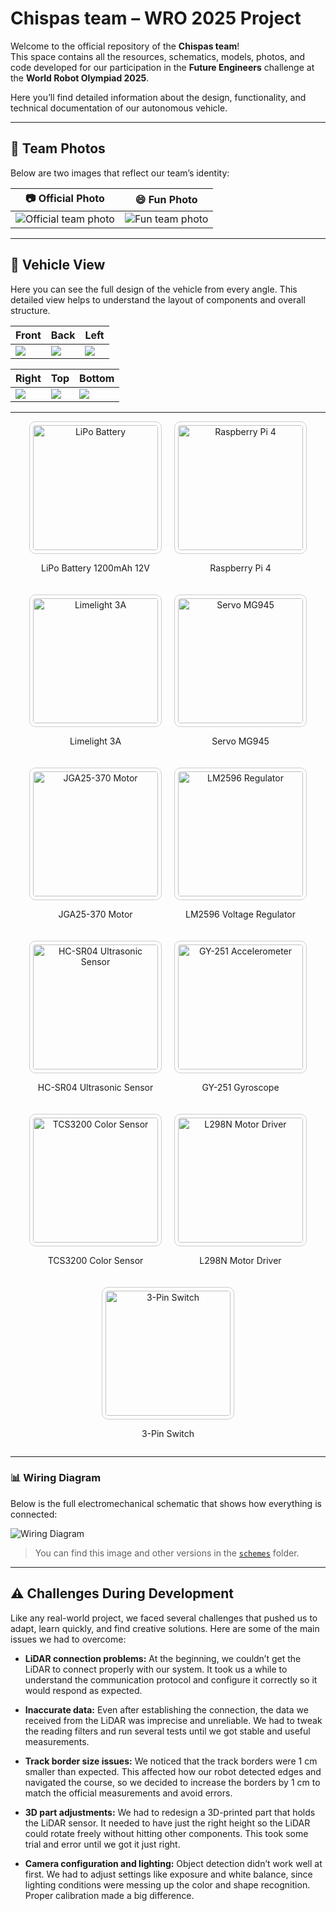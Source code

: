 # Chispas team – WRO 2025 Project

Welcome to the official repository of the **Chispas team**!  
This space contains all the resources, schematics, models, photos, and code developed for our participation in the **Future Engineers** challenge at the **World Robot Olympiad 2025**.

Here you’ll find detailed information about the design, functionality, and technical documentation of our autonomous vehicle.

---

## 📸 Team Photos

Below are two images that reflect our team’s identity:

| 📷 Official Photo | 😄 Fun Photo |
|------------------|--------------|
| ![Official team photo](t-photos/foto_oficial.jpeg) | ![Fun team photo](t-photos/foto_divertida.jpeg) |

---

## 🚗 Vehicle View

Here you can see the full design of the vehicle from every angle. This detailed view helps to understand the layout of components and overall structure.

| Front | Back | Left |
|--------|---------|-----------|
| ![](v-photos/enfrente.jpeg) | ![](v-photos/trasera.jpeg) | ![](v-photos/izquierda.jpeg) |

| Right | Top | Bottom |
|--------|----------|----------|
| ![](v-photos/derecha.jpeg) | ![](v-photos/arriba.jpeg) | ![](v-photos/abajo.jpeg) |


---

<div align="center" style="display: flex; flex-wrap: wrap; justify-content: center; gap: 20px;">

  <div style="text-align: center;">
    <img src="schemes/component1.jpeg" alt="LiPo Battery" width="200" style="border: 1px solid #ccc; border-radius: 10px; padding: 5px;">
    <p>LiPo Battery 1200mAh 12V</p>
  </div>

  <div style="text-align: center;">
    <img src="schemes/component2.jpeg" alt="Raspberry Pi 4" width="200" style="border: 1px solid #ccc; border-radius: 10px; padding: 5px;">
    <p>Raspberry Pi 4</p>
  </div>

  <div style="text-align: center;">
    <img src="schemes/component3.jpeg" alt="Limelight 3A" width="200" style="border: 1px solid #ccc; border-radius: 10px; padding: 5px;">
    <p>Limelight 3A</p>
  </div>

  <div style="text-align: center;">
    <img src="schemes/component4.jpeg" alt="Servo MG945" width="200" style="border: 1px solid #ccc; border-radius: 10px; padding: 5px;">
    <p>Servo MG945</p>
  </div>

  <div style="text-align: center;">
    <img src="schemes/component5.jpeg" alt="JGA25-370 Motor" width="200" style="border: 1px solid #ccc; border-radius: 10px; padding: 5px;">
    <p>JGA25-370 Motor</p>
  </div>

  <div style="text-align: center;">
    <img src="schemes/component6.jpeg" alt="LM2596 Regulator" width="200" style="border: 1px solid #ccc; border-radius: 10px; padding: 5px;">
    <p>LM2596 Voltage Regulator</p>
  </div>

  <div style="text-align: center;">
    <img src="schemes/component7.jpeg" alt="HC-SR04 Ultrasonic Sensor" width="200" style="border: 1px solid #ccc; border-radius: 10px; padding: 5px;">
    <p>HC-SR04 Ultrasonic Sensor</p>
  </div>

  <div style="text-align: center;">
    <img src="schemes/component8.jpeg" alt="GY-251 Accelerometer" width="200" style="border: 1px solid #ccc; border-radius: 10px; padding: 5px;">
    <p>GY-251 Gyroscope</p>
  </div>

  <div style="text-align: center;">
    <img src="schemes/component10.jpg" alt="TCS3200 Color Sensor" width="200" style="border: 1px solid #ccc; border-radius: 10px; padding: 5px;">
    <p>TCS3200 Color Sensor</p>
  </div>

  <div style="text-align: center;">
    <img src="schemes/component11.webp" alt="L298N Motor Driver" width="200" style="border: 1px solid #ccc; border-radius: 10px; padding: 5px;">
    <p>L298N Motor Driver</p>
  </div>

  <div style="text-align: center;">
    <img src="schemes/component12.webp" alt="3-Pin Switch" width="200" style="border: 1px solid #ccc; border-radius: 10px; padding: 5px;">
    <p>3-Pin Switch</p>
  </div>

</div>


</div>

---

### 📊 Wiring Diagram

Below is the full electromechanical schematic that shows how everything is connected:

![Wiring Diagram](schemes/electromechanical_diagram.png)

> You can find this image and other versions in the [`schemes`](schemes/) folder.

---

## ⚠️ Challenges During Development

Like any real-world project, we faced several challenges that pushed us to adapt, learn quickly, and find creative solutions. Here are some of the main issues we had to overcome:

- **LiDAR connection problems:** At the beginning, we couldn’t get the LiDAR to connect properly with our system. It took us a while to understand the communication protocol and configure it correctly so it would respond as expected.

- **Inaccurate data:** Even after establishing the connection, the data we received from the LiDAR was imprecise and unreliable. We had to tweak the reading filters and run several tests until we got stable and useful measurements.

- **Track border size issues:** We noticed that the track borders were 1 cm smaller than expected. This affected how our robot detected edges and navigated the course, so we decided to increase the borders by 1 cm to match the official measurements and avoid errors.

- **3D part adjustments:** We had to redesign a 3D-printed part that holds the LiDAR sensor. It needed to have just the right height so the LiDAR could rotate freely without hitting other components. This took some trial and error until we got it just right.

- **Camera configuration and lighting:** Object detection didn’t work well at first. We had to adjust settings like exposure and white balance, since lighting conditions were messing up the color and shape recognition. Proper calibration made a big difference.

